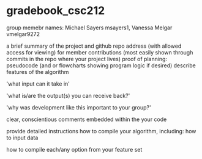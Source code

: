 # gradebook_csc212


group memebr names:
Michael Sayers msayers1, Vanessa Melgar vmelgar9272


a brief summary of the project and github repo address (with allowed access for viewing) for member contributions (most easily shown through commits in the repo where your project lives)
proof of planning: pseudocode (and or flowcharts showing program logic if desired)
describe features of the algorithm

'what input can it take in'

'what is/are the output(s) you can receive back?'

'why was development like this important to your group?'

clear, conscientious comments embedded within the your code

provide detailed instructions how to compile your algorithm, including:
how to input data

how to compile each/any option from your feature set
